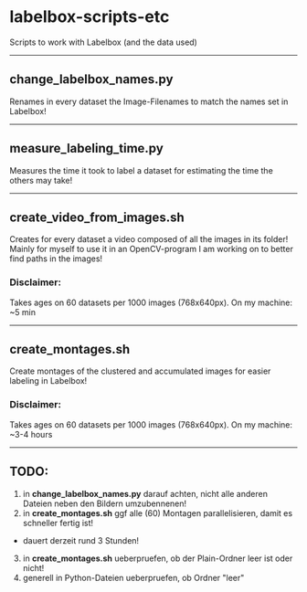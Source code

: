 # labelbox-scripts-etc
Scripts to work with Labelbox (and the data used)

---

## change_labelbox_names.py
Renames in every dataset the Image-Filenames to match the names set in Labelbox!

---

## measure_labeling_time.py
Measures the time it took to label a dataset for estimating the time the others may take!

---

## create_video_from_images.sh
Creates for every dataset a video composed of all the images in its folder!
Mainly for myself to use it in an OpenCV-program I am working on to better find paths in the images!

### Disclaimer:
Takes ages on 60 datasets per 1000 images (768x640px). On my machine: ~5 min

---

## create_montages.sh
Create montages of the clustered and accumulated images for easier labeling in Labelbox!

### Disclaimer:
Takes ages on 60 datasets per 1000 images (768x640px). On my machine: ~3-4 hours

---

## TODO:
1. in **change_labelbox_names.py** darauf achten, nicht alle anderen Dateien neben den Bildern umzubennenen!
2. in **create_montages.sh** ggf alle (60) Montagen parallelisieren, damit es schneller fertig ist!
- dauert derzeit rund 3 Stunden!
3. in **create_montages.sh** ueberpruefen, ob der Plain-Ordner leer ist oder nicht!
4. generell in Python-Dateien ueberpruefen, ob Ordner "leer"